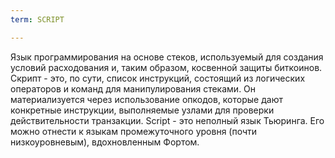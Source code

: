 ```yaml
---
term: SCRIPT

---
```

Язык программирования на основе стеков, используемый для создания условий расходования и, таким образом, косвенной защиты биткоинов. Скрипт - это, по сути, список инструкций, состоящий из логических операторов и команд для манипулирования стеками. Он материализуется через использование опкодов, которые дают конкретные инструкции, выполняемые узлами для проверки действительности транзакции. Script - это неполный язык Тьюринга. Его можно отнести к языкам промежуточного уровня (почти низкоуровневым), вдохновленным Фортом.